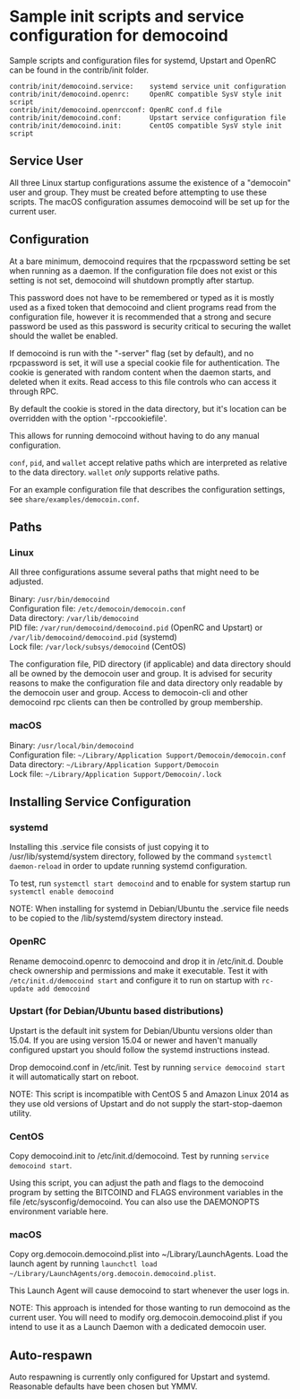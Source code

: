 Sample init scripts and service configuration for democoind
==========================================================

Sample scripts and configuration files for systemd, Upstart and OpenRC
can be found in the contrib/init folder.

    contrib/init/democoind.service:    systemd service unit configuration
    contrib/init/democoind.openrc:     OpenRC compatible SysV style init script
    contrib/init/democoind.openrcconf: OpenRC conf.d file
    contrib/init/democoind.conf:       Upstart service configuration file
    contrib/init/democoind.init:       CentOS compatible SysV style init script

Service User
---------------------------------

All three Linux startup configurations assume the existence of a "democoin" user
and group.  They must be created before attempting to use these scripts.
The macOS configuration assumes democoind will be set up for the current user.

Configuration
---------------------------------

At a bare minimum, democoind requires that the rpcpassword setting be set
when running as a daemon.  If the configuration file does not exist or this
setting is not set, democoind will shutdown promptly after startup.

This password does not have to be remembered or typed as it is mostly used
as a fixed token that democoind and client programs read from the configuration
file, however it is recommended that a strong and secure password be used
as this password is security critical to securing the wallet should the
wallet be enabled.

If democoind is run with the "-server" flag (set by default), and no rpcpassword is set,
it will use a special cookie file for authentication. The cookie is generated with random
content when the daemon starts, and deleted when it exits. Read access to this file
controls who can access it through RPC.

By default the cookie is stored in the data directory, but it's location can be overridden
with the option '-rpccookiefile'.

This allows for running democoind without having to do any manual configuration.

`conf`, `pid`, and `wallet` accept relative paths which are interpreted as
relative to the data directory. `wallet` *only* supports relative paths.

For an example configuration file that describes the configuration settings,
see `share/examples/democoin.conf`.

Paths
---------------------------------

### Linux

All three configurations assume several paths that might need to be adjusted.

Binary:              `/usr/bin/democoind`  
Configuration file:  `/etc/democoin/democoin.conf`  
Data directory:      `/var/lib/democoind`  
PID file:            `/var/run/democoind/democoind.pid` (OpenRC and Upstart) or `/var/lib/democoind/democoind.pid` (systemd)  
Lock file:           `/var/lock/subsys/democoind` (CentOS)  

The configuration file, PID directory (if applicable) and data directory
should all be owned by the democoin user and group.  It is advised for security
reasons to make the configuration file and data directory only readable by the
democoin user and group.  Access to democoin-cli and other democoind rpc clients
can then be controlled by group membership.

### macOS

Binary:              `/usr/local/bin/democoind`  
Configuration file:  `~/Library/Application Support/Democoin/democoin.conf`  
Data directory:      `~/Library/Application Support/Democoin`  
Lock file:           `~/Library/Application Support/Democoin/.lock`  

Installing Service Configuration
-----------------------------------

### systemd

Installing this .service file consists of just copying it to
/usr/lib/systemd/system directory, followed by the command
`systemctl daemon-reload` in order to update running systemd configuration.

To test, run `systemctl start democoind` and to enable for system startup run
`systemctl enable democoind`

NOTE: When installing for systemd in Debian/Ubuntu the .service file needs to be copied to the /lib/systemd/system directory instead.

### OpenRC

Rename democoind.openrc to democoind and drop it in /etc/init.d.  Double
check ownership and permissions and make it executable.  Test it with
`/etc/init.d/democoind start` and configure it to run on startup with
`rc-update add democoind`

### Upstart (for Debian/Ubuntu based distributions)

Upstart is the default init system for Debian/Ubuntu versions older than 15.04. If you are using version 15.04 or newer and haven't manually configured upstart you should follow the systemd instructions instead.

Drop democoind.conf in /etc/init.  Test by running `service democoind start`
it will automatically start on reboot.

NOTE: This script is incompatible with CentOS 5 and Amazon Linux 2014 as they
use old versions of Upstart and do not supply the start-stop-daemon utility.

### CentOS

Copy democoind.init to /etc/init.d/democoind. Test by running `service democoind start`.

Using this script, you can adjust the path and flags to the democoind program by
setting the BITCOIND and FLAGS environment variables in the file
/etc/sysconfig/democoind. You can also use the DAEMONOPTS environment variable here.

### macOS

Copy org.democoin.democoind.plist into ~/Library/LaunchAgents. Load the launch agent by
running `launchctl load ~/Library/LaunchAgents/org.democoin.democoind.plist`.

This Launch Agent will cause democoind to start whenever the user logs in.

NOTE: This approach is intended for those wanting to run democoind as the current user.
You will need to modify org.democoin.democoind.plist if you intend to use it as a
Launch Daemon with a dedicated democoin user.

Auto-respawn
-----------------------------------

Auto respawning is currently only configured for Upstart and systemd.
Reasonable defaults have been chosen but YMMV.
